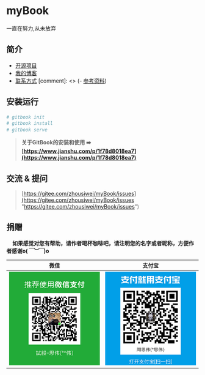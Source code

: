 # myBook
一直在努力,从未放弃

## 简介
- [开源项目](./opensource/README.md)
- [我的博客](./blog/README.md)
- [联系方式](./contact.md)
[comment]: <> (- [参考资料](./study.md))

## 安装运行
```bash
# gitbook init
# gitbook install
# gitbook serve
```

> **关于GitBook的安装和使用 ➡️ [https://www.jianshu.com/p/1f78d8018ea7](https://www.jianshu.com/p/1f78d8018ea7)**

## 交流 & 提问
> [https://gitee.com/zhousiwei/myBook/issues](https://gitee.com/zhousiwei/myBook/issues "https://gitee.com/zhousiwei/myBook/issues")


## 捐赠
&#160;&#160;&#160;&#160;**如果感觉对您有帮助，请作者喝杯咖啡吧，请注明您的名字或者昵称，方便作者感谢o(*￣︶￣*)o**

| 微信 | 支付宝 |
| :---: | :---: |
| ![](/assets/weixin.png) | ![](/assets/alipay.jpeg) |
